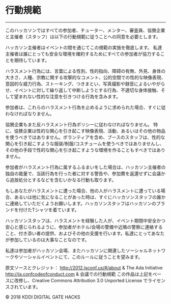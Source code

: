 # 行動規範
---------------

このハッカソンではすべての参加者、チューター、メンター、審査員、協賛企業と主催者（スタッフ）は以下の行動規範に従うことへの同意を必要とします。

ハッカソン主催者はイベントの間を通じてこの規範の実施を徹底します。
私達主催者は誰にとっても安全な環境を確約するためにすべての参加者が協力することを期待しています。

ハラスメント行為には、言葉による性別、性的指向、障碍の有無、外見、身体の大きさ、人種、宗教に関する攻撃的なコメント、公的空間での性的な映像表現、意図的な威力行為、ストーキング、つきまとい、写真撮影や録音によるいやがらせ、イベントに対して繰り返して中断しようとする行為、不適切な身体接触、そして望まれない性的な注意を引きつける行為を含みます。

参加者は、これらのハラスメント行為を止めるように求められた場合、すぐに従わなければなりません。

協賛企業もまた反ハラスメント行為ポリシーに従わなければなりません。
特に、協賛企業は性的な関心を引き起こす映像表現、活動、あるいはその他の物品を使うべきではありません。ボランティアを含め、ブースのスタッフは、性的な関心を引き起こすような服装/制服/コスチュームを使うべきではありませんし、その他の手段で性的な関心を引き起こすような環境を作ることもすべきではありません。

参加者がハラスメント行為に属するふるまいをした場合は、ハッカソン主催者の独自の裁量で、当該行為を行った者に対する警告や、参加費を返還せずに会議から追放処分とするなどを含むいかなる行動も取ります。

もしあなたがハラスメントに遭った場合、他の人がハラスメントに遭っている場合、あるいは他に気になることがあった時は、すぐにハッカソンスタッフの誰かに連絡していただくようお願いします。ハッカソンスタッフはハッカソンのブランドを付けたTシャツを着ています。

ハッカソンスタッフは、ハラスメントを経験した人が、イベント期間中安全かつ安心と感じられるように、参加者がホテル/会場の警備や近隣の警察に連絡すること、付き添い者の提供、およびその他の支援を行います。私達にとってあなたが参加しているのは大事なことなのです。

私達は参加者がハッカソン会場、またハッカソンに関連したソーシャルネットワークやソーシャルイベントにて、このルールに従うことを望みます。

原文ソースとクレジット：
http://2012.jsconf.us/#/about & The Ada Initiative
http://ja.confcodeofconduct.com & 会議での行動規範
この作品は上記をべースに改修し、Creative Commons Attribution 3.0 Unported License でライセンスされています。

© 2018 KDDI DIGITAL GATE HACKS
